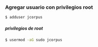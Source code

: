 ### Agregar usuario con privilegios root
```bash
$ adduser jcorpus
```
##### privilegios de root

```bash
$ usermod -aG sudo jcorpus
```
